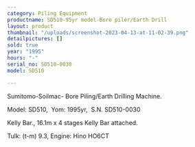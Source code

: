 ```yaml
---
category: Piling Equipment
productname: SD510-95yr model-Bore piler/Earth Drill
layout: product
thumbnail: "/uploads/screenshot-2023-04-13-at-11-02-39.png"
detailpictures: []
sold: true
year: "1995"
hours: "-"
serial_no: SD510-0030 
model: SD510

---
```

Sumitomo-Soilmac- Bore Piling/Earth Drilling Machine.

Model: SD510,&nbsp; Yom: 1995yr,&nbsp; S.N. SD510-0030&nbsp;

Kelly Bar., 16.1m x 4 stages Kelly Bar attached.&nbsp;

Tulk: (t-m) 9.3, Engine: Hino HO6CT
